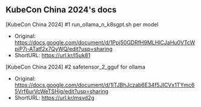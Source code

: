 ## KubeCon China 2024's docs

[KubeCon China 2024] #1 run_ollama_n_k8sgpt.sh per model 
 - Original: https://docs.google.com/document/d/1Ppj50GDRfH9MLHlCJaHu0VTcWpiP7j-ATatf2x7QyWQ/edit?usp=sharing
 - ShortURL: https://url.kr/l5uk81

[KubeCon China 2024] #2 safetensor_2_gguf for ollama
 - Original: https://docs.google.com/document/d/1lTJBhJczab6E34f5JICVx1TYmc65Vrf6urVcWeTSHig/edit?usp=sharing
 - ShortURL: https://url.kr/msvd2g 

